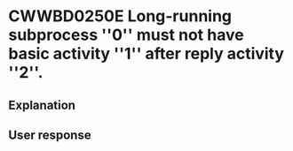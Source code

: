 # CWWBD0250E Long-running subprocess ''0'' must not have basic activity ''1'' after reply activity ''2''.

## Explanation

## User response
